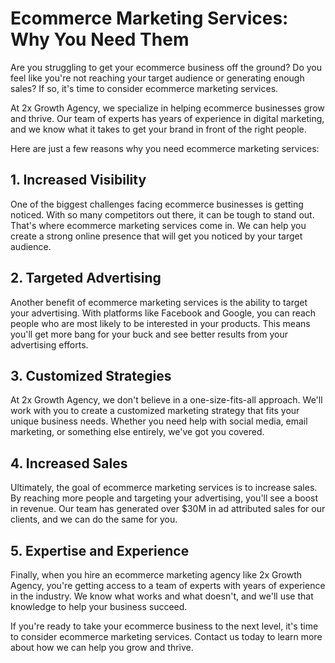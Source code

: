 # Ecommerce Marketing Services: Why You Need Them

Are you struggling to get your ecommerce business off the ground? Do you feel like you're not reaching your target audience or generating enough sales? If so, it's time to consider ecommerce marketing services.

At 2x Growth Agency, we specialize in helping ecommerce businesses grow and thrive. Our team of experts has years of experience in digital marketing, and we know what it takes to get your brand in front of the right people.

Here are just a few reasons why you need ecommerce marketing services:

## 1. Increased Visibility

One of the biggest challenges facing ecommerce businesses is getting noticed. With so many competitors out there, it can be tough to stand out. That's where ecommerce marketing services come in. We can help you create a strong online presence that will get you noticed by your target audience.

## 2. Targeted Advertising

Another benefit of ecommerce marketing services is the ability to target your advertising. With platforms like Facebook and Google, you can reach people who are most likely to be interested in your products. This means you'll get more bang for your buck and see better results from your advertising efforts.

## 3. Customized Strategies

At 2x Growth Agency, we don't believe in a one-size-fits-all approach. We'll work with you to create a customized marketing strategy that fits your unique business needs. Whether you need help with social media, email marketing, or something else entirely, we've got you covered.

## 4. Increased Sales

Ultimately, the goal of ecommerce marketing services is to increase sales. By reaching more people and targeting your advertising, you'll see a boost in revenue. Our team has generated over $30M in ad attributed sales for our clients, and we can do the same for you.

## 5. Expertise and Experience

Finally, when you hire an ecommerce marketing agency like 2x Growth Agency, you're getting access to a team of experts with years of experience in the industry. We know what works and what doesn't, and we'll use that knowledge to help your business succeed.

If you're ready to take your ecommerce business to the next level, it's time to consider ecommerce marketing services. Contact us today to learn more about how we can help you grow and thrive.